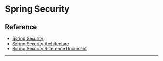 # Spring Security



## Reference

- [Spring Security](https://spring.io/projects/spring-security)
- [Spring Security Architecture](https://spring.io/guides/topicals/spring-security-architecture/)
- [Spring Security Reference Document](https://docs.spring.io/spring-security/site/docs/5.2.0.RELEASE/reference/htmlsingle/)

---


